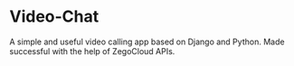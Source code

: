 # Video-Chat
A simple and useful video calling app based on Django and Python. Made successful with the help of ZegoCloud APIs.
